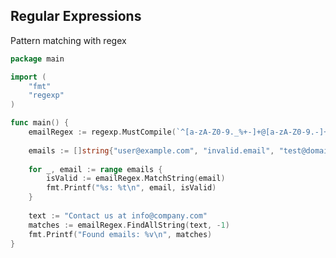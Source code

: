 <!-- METADATA
{
  "title": "Golang Regular Expressions",
  "tags": [
    "go",
    "io",
    "regex"
  ],
  "language": "go"
}
-->

## Regular Expressions
Pattern matching with regex
```go
package main

import (
    "fmt"
    "regexp"
)

func main() {
    emailRegex := regexp.MustCompile(`^[a-zA-Z0-9._%+-]+@[a-zA-Z0-9.-]+\.[a-zA-Z]{2,}$`)
    
    emails := []string{"user@example.com", "invalid.email", "test@domain.co.uk"}
    
    for _, email := range emails {
        isValid := emailRegex.MatchString(email)
        fmt.Printf("%s: %t\n", email, isValid)
    }
    
    text := "Contact us at info@company.com"
    matches := emailRegex.FindAllString(text, -1)
    fmt.Printf("Found emails: %v\n", matches)
}
```